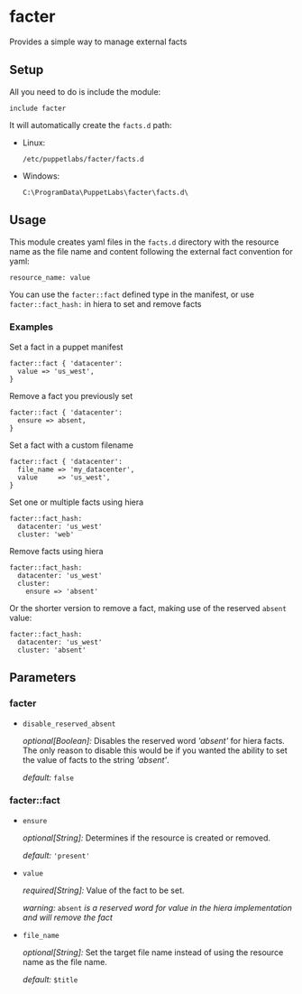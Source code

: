 # facter

Provides a simple way to manage external facts



## Setup

All you need to do is include the module:

```puppet
include facter
```

It will automatically create the `facts.d` path:

- Linux:
  ```
  /etc/puppetlabs/facter/facts.d
  ```

- Windows:
  ```
  C:\ProgramData\PuppetLabs\facter\facts.d\
  ```



## Usage

This module creates yaml files in the `facts.d` directory with the resource name as the file name and content following the external fact convention for yaml:

```
resource_name: value
```

You can use the `facter::fact` defined type in the manifest, or use `facter::fact_hash:` in hiera to set and remove facts


### Examples

Set a fact in a puppet manifest

```puppet
facter::fact { 'datacenter':
  value => 'us_west',
}
```

Remove a fact you previously set

```puppet
facter::fact { 'datacenter':
  ensure => absent,
}
```

Set a fact with a custom filename

```puppet
facter::fact { 'datacenter':
  file_name => 'my_datacenter',
  value     => 'us_west',
}
```

Set one or multiple facts using hiera

```puppet
facter::fact_hash:
  datacenter: 'us_west'
  cluster: 'web'
```

Remove facts using hiera

```puppet
facter::fact_hash:
  datacenter: 'us_west'
  cluster:
    ensure => 'absent'
```

Or the shorter version to remove a fact, making use of the reserved `absent` value:

```puppet
facter::fact_hash:
  datacenter: 'us_west'
  cluster: 'absent'
```





## Parameters

### facter

- `disable_reserved_absent`

  *optional[Boolean]:* Disables the reserved word *'absent'* for hiera facts. The only reason to disable this would be if you wanted the ability to set the value of facts to the string *'absent'*.

  *default:* `false`


### facter::fact

- `ensure`

  *optional[String]:* Determines if the resource is created or removed.

  *default:* `'present'`


- `value`

  *required[String]:* Value of the fact to be set.

  *warning:* `absent` *is a reserved word for value in the hiera implementation and will remove the fact*


- `file_name`

  *optional[String]:* Set the target file name instead of using the resource name as the file name.

  *default:* `$title`
